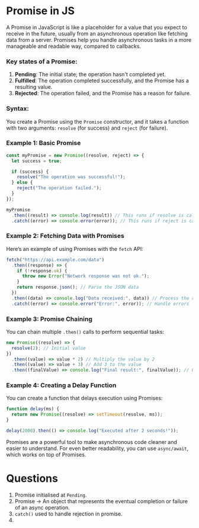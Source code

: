 # Promise in JS
A Promise in JavaScript is like a placeholder for a value that you expect to receive in the future, usually from an asynchronous operation like fetching data from a server. Promises help you handle asynchronous tasks in a more manageable and readable way, compared to callbacks.

### Key states of a Promise:
1. **Pending**: The initial state; the operation hasn't completed yet.
2. **Fulfilled**: The operation completed successfully, and the Promise has a resulting value.
3. **Rejected**: The operation failed, and the Promise has a reason for failure.

### Syntax:
You create a Promise using the `Promise` constructor, and it takes a function with two arguments: `resolve` (for success) and `reject` (for failure).

### Example 1: Basic Promise
```javascript
const myPromise = new Promise((resolve, reject) => {
  let success = true;

  if (success) {
    resolve("The operation was successful!");
  } else {
    reject("The operation failed.");
  }
});

myPromise
  .then((result) => console.log(result)) // This runs if resolve is called
  .catch((error) => console.error(error)); // This runs if reject is called
```

### Example 2: Fetching Data with Promises
Here’s an example of using Promises with the `fetch` API:

```javascript
fetch("https://api.example.com/data")
  .then((response) => {
    if (!response.ok) {
      throw new Error("Network response was not ok.");
    }
    return response.json(); // Parse the JSON data
  })
  .then((data) => console.log("Data received:", data)) // Process the received data
  .catch((error) => console.error("Error:", error)); // Handle errors
```

### Example 3: Promise Chaining
You can chain multiple `.then()` calls to perform sequential tasks:

```javascript
new Promise((resolve) => {
  resolve(2); // Initial value
})
  .then((value) => value * 2) // Multiply the value by 2
  .then((value) => value + 3) // Add 3 to the value
  .then((finalValue) => console.log("Final result:", finalValue)); // Output: 7
```

### Example 4: Creating a Delay Function
You can create a function that delays execution using Promises:

```javascript
function delay(ms) {
  return new Promise((resolve) => setTimeout(resolve, ms));
}

delay(2000).then(() => console.log("Executed after 2 seconds!"));
```

Promises are a powerful tool to make asynchronous code cleaner and easier to understand. For even better readability, you can use `async/await`, which works on top of Promises. 

# Questions

1. Promise initialised at `Pending`.
2. Promise -> An object that represents the eventual completion or failure of an async operation.
3. `catch()` used to handle rejection in promise.
4. 

